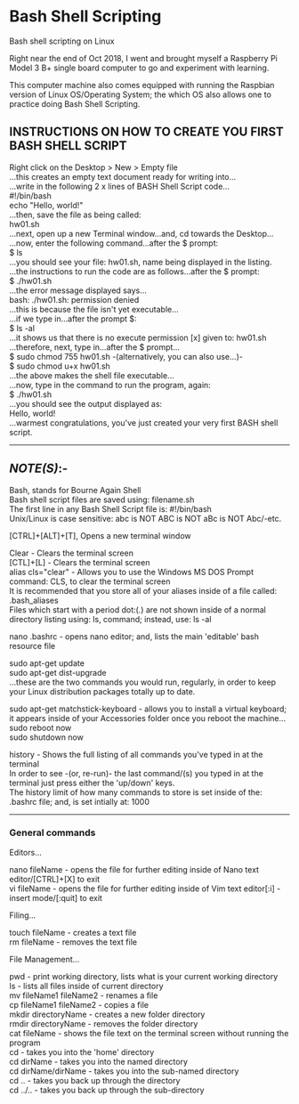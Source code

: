 # Bash Shell Scripting
Bash shell scripting on Linux 

Right near the end of Oct 2018, I went and brought myself a Raspberry Pi Model 3 B+ single board computer to go and experiment with learning. 

This computer machine also comes equipped with running the Raspbian version of Linux OS/Operating System; the which OS also allows one to practice doing Bash Shell Scripting.

## INSTRUCTIONS ON HOW TO CREATE YOU FIRST BASH SHELL SCRIPT

Right click on the Desktop > New > Empty file  
...this creates an empty text document ready for writing into...  
...write in the following 2 x lines of BASH Shell Script code...  
#!/bin/bash  
echo "Hello, world!"  
...then, save the file as being called:  
hw01.sh  
...next, open up a new Terminal window...and, cd towards the Desktop...  
...now, enter the following command...after the $ prompt:  
$ ls  
...you should see your file: hw01.sh, name being displayed in the listing.  
...the instructions to run the code are as follows...after the $ prompt:  
$ ./hw01.sh  
...the error message displayed says...  
bash: ./hw01.sh: permission denied  
...this is because the file isn't yet executable...  
...if we type in...after the prompt $:   
$ ls -al  
...it shows us that there is no execute permission [x] given to: hw01.sh  
...therefore, next, type in...after the $ prompt...  
$ sudo chmod 755 hw01.sh 
-(alternatively, you can also use...)-  
$ sudo chmod u+x hw01.sh  
...the above makes the shell file executable...  
...now, type in the command to run the program, again:  
$ ./hw01.sh  
...you should see the output displayed as:  
Hello, world!  
...warmest congratulations, you've just created your very first BASH shell script.  

-----

## *NOTE(S)*:-  

Bash, stands for Bourne Again Shell  
Bash shell script files are saved using: filename.sh  
The first line in any Bash Shell Script file is: #!/bin/bash    
Unix/Linux is case sensitive: abc is NOT ABC is NOT aBc is NOT Abc/-etc.     

[CTRL]+[ALT]+[T], Opens a new terminal window  

Clear - Clears the terminal screen  
[CTL]+[L] - Clears the terminal screen  
alias cls="clear" - Allows you to use the Windows MS DOS Prompt command: CLS, to clear the terminal screen   
It is recommended that you store all of your aliases inside of a file called: .bash_aliases  
Files which start with a period dot:(.) are not shown inside of a normal directory listing using: ls, command; instead, use: ls -al       

nano .bashrc - opens nano editor; and, lists the main 'editable' bash resource file  

sudo apt-get update  
sudo apt-get dist-upgrade      
...these are the two commands you would run, regularly, in order to keep your Linux distribution packages totally up to date.  
 
sudo apt-get matchstick-keyboard - allows you to install a virtual keyboard; it appears inside of your Accessories folder once you reboot the machine...    
sudo reboot now  
sudo shutdown now  

history - Shows the full listing of all commands you've typed in at the terminal  
In order to see -(or, re-run)- the last command/(s) you typed in at the terminal just press either the 'up/down' keys.    
The history limit of how many commands to store is set inside of the: .bashrc file; and, is set intially at: 1000  

-----

### General commands

Editors...  

nano fileName - opens the file for further editing inside of Nano text editor/[CTRL]+[X] to exit    
vi fileName - opens the file for further editing inside of Vim text editor[:i] - insert mode/[:quit] to exit  

Filing...  

touch fileName - creates a text file    
rm fileName - removes the text file  

File Management...  

pwd - print working directory, lists what is your current working directory       
ls - lists all files inside of current directory    
mv fileName1 fileName2 - renames a file  
cp fileName1 fileName2 - copies a file  
mkdir directoryName - creates a new folder directory    
rmdir directoryName - removes the folder directory  
cat fileName - shows the file text on the terminal screen without running the program  
cd - takes you into the 'home' directory  
cd dirName - takes you into the named directory  
cd dirName/dirName - takes you into the sub-named directory    
cd .. - takes you back up through the directory    
cd ../.. - takes you back up through the sub-directory      

 
